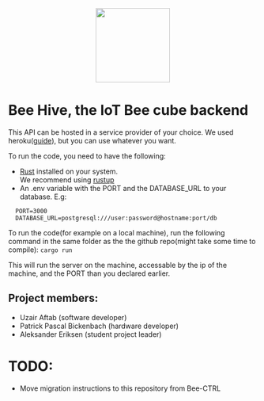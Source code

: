 <div align=center>
<img src="https://notion-emojis.s3-us-west-2.amazonaws.com/v0/svg-twitter/1f41d.svg" width=150>    
</div>

# Bee Hive, the IoT Bee cube backend
This API can be hosted in a service provider of your choice. We used heroku([guide](https://github.com/emk/heroku-buildpack-rust)), but you can use whatever you want.  

To run the code, you need to have the following:
- [Rust](https://www.rust-lang.org/) installed on your system.  
    We recommend using [rustup](https://rustup.rs/)
- An .env variable with the PORT and the DATABASE_URL to your database. E.g:
```
  PORT=3000
  DATABASE_URL=postgresql:///user:password@hostname:port/db
```
To run the code(for example on a local machine), run the following command in the same folder as the the github repo(might take some time to compile): `cargo run`  

This will run the server on the machine, accessable by the ip of the machine, and the PORT than you declared earlier.
## Project members:
- Uzair Aftab (software developer)
- Patrick Pascal Bickenbach (hardware developer)
- Aleksander Eriksen (student project leader)


# TODO:
- Move migration instructions to this repository from Bee-CTRL